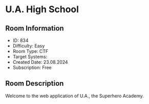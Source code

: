 ﻿# U.A. High School

## Room Information
- ID: 834
- Difficulty: Easy
- Room Type: CTF
- Target Systems: 
- Created Date: 23.08.2024
- Subscription: Free

## Room Description
Welcome to the web application of U.A., the Superhero Academy.
